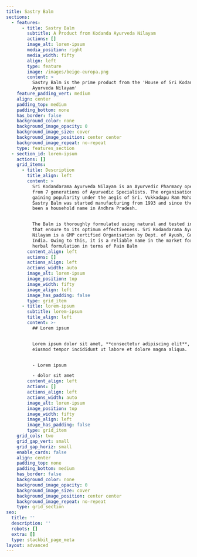 ```yaml
---
title: Sastry Balm
sections:
  - features:
      - title: Sastry Balm
        subtitle: A Product from Kodanda Ayurveda Nilayam
        actions: []
        image_alt: lorem-ipsum
        media_position: right
        media_width: fifty
        align: left
        type: feature
        image: /images/beige-europa.png
        content: >
          Sastry Balm is the prime product from the 'House of Sri Kodanadarama
          Ayurveda Nilayam'
    feature_padding_vert: medium
    align: center
    padding_top: medium
    padding_bottom: none
    has_border: false
    background_color: none
    background_image_opacity: 0
    background_image_size: cover
    background_image_position: center center
    background_image_repeat: no-repeat
    type: features_section
  - section_id: lorem-ipsum
    actions: []
    grid_items:
      - title: Description
        title_align: left
        content: >
          Sri Kodandarama Ayurveda Nilayam is an Ayurvedic Pharmacy operated
          from 7 generations of Ayurvedic Specialists. The organisation started
          gaining popularity under the aegis of Sri. Vukkadapu Ram Mohan Rao.
          Sastry Balm was started manufacturing from 1993 and since then, it has
          been a household name in Andhra Pradesh.


          The Balm is thoroughly formulated using natural and tested ingredients
          that ensure to its optimum effectiveness. Sri Kodandarama Ayurveda
          Nilayam is a GMP certified Organisation by Dept. of Ayush, Govt of
          India. Owing to this, it is a reliable name in the market for the best
          herbal formulation in terms of Pain Balm
        content_align: left
        actions: []
        actions_align: left
        actions_width: auto
        image_alt: lorem-ipsum
        image_position: top
        image_width: fifty
        image_align: left
        image_has_padding: false
        type: grid_item
      - title: lorem-ipsum
        subtitle: lorem-ipsum
        title_align: left
        content: >-
          ## Lorem ipsum


          Lorem ipsum dolor sit amet, **consectetur adipiscing elit**, sed do
          eiusmod tempor incididunt ut labore et dolore magna aliqua.


          - Lorem ipsum

          - dolor sit amet
        content_align: left
        actions: []
        actions_align: left
        actions_width: auto
        image_alt: lorem-ipsum
        image_position: top
        image_width: fifty
        image_align: left
        image_has_padding: false
        type: grid_item
    grid_cols: two
    grid_gap_vert: small
    grid_gap_horiz: small
    enable_cards: false
    align: center
    padding_top: none
    padding_bottom: medium
    has_border: false
    background_color: none
    background_image_opacity: 0
    background_image_size: cover
    background_image_position: center center
    background_image_repeat: no-repeat
    type: grid_section
seo:
  title: ''
  description: ''
  robots: []
  extra: []
  type: stackbit_page_meta
layout: advanced
---
```

